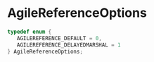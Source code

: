# AgileReferenceOptions

```C
typedef enum {
   AGILEREFERENCE_DEFAULT = 0,
   AGILEREFERENCE_DELAYEDMARSHAL = 1
} AgileReferenceOptions;
```
